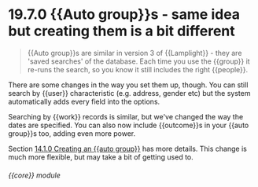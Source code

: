 # 19.7.0    {{Auto group}}s - same idea but creating them is a bit different

> {{Auto group}}s are similar in version 3 of {{Lamplight}} - they are 'saved searches' of the database. Each time you use the {{group}} it re-runs the search, so you know it still includes the right {{people}}. 

There are some changes in the way you set them up, though. You can still search by {{user}} characteristic (e.g. address, gender etc) but the system automatically adds every field into the options.

Searching by {{work}} records is similar, but we've changed the way the dates are specified. You can also now include {{outcome}}s in your {{auto group}}s too, adding even more power.

Section [14.1.0  Creating an {{auto group}}](/help/index/v/{{version}}/p/14.1.0) has more details. This change is much more flexible, but may take a bit of getting used to. 

###### {{core}} module

